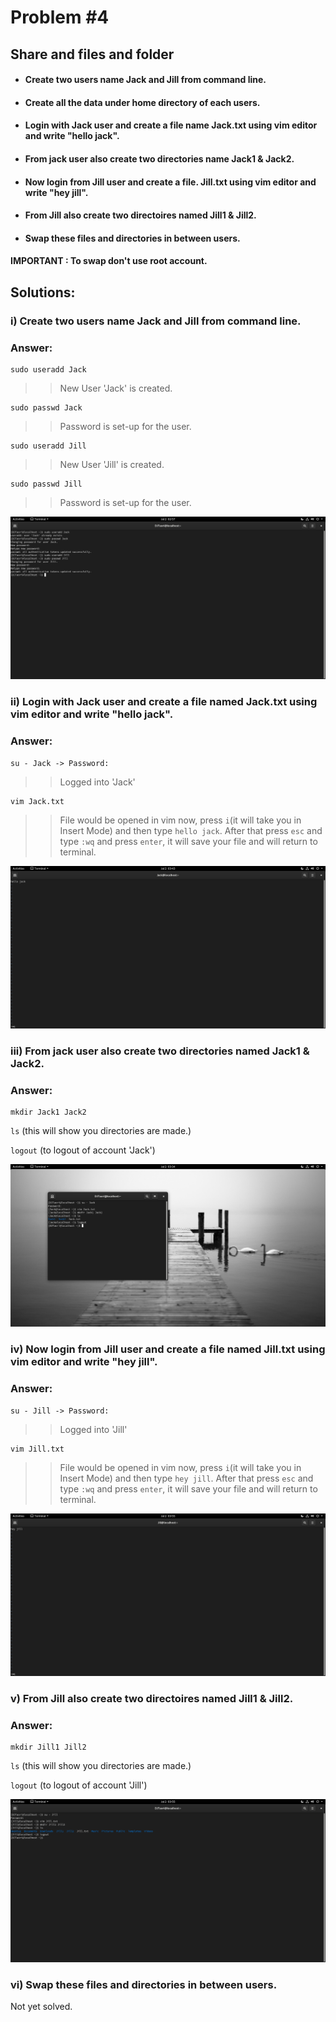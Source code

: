 # Problem #4
## Share and files and folder 

* #### Create two users name Jack and Jill  from command line.
* #### Create all the data under home directory of each users.
* #### Login with Jack user and create a file name  Jack.txt using vim editor and write "hello jack".
* #### From jack user also create two directories name Jack1 & Jack2.
* #### Now login from Jill user and create a file. Jill.txt using vim editor and write "hey jill".
* #### From Jill also create two directoires named Jill1 & Jill2.
* #### Swap these files and directories in between users.
#### IMPORTANT : To swap don't use root account.

## Solutions:

### i) Create two users name Jack and Jill  from command line.
### Answer:
```
sudo useradd Jack
```
>> New User 'Jack' is created.
```
sudo passwd Jack
```
>> Password is set-up for the user.
```
sudo useradd Jill
```
>> New User 'Jill' is created.
```
sudo passwd Jill
```
>> Password is set-up for the user.
<img src="images/4.1.png">

### ii) Login with Jack user and create a file named Jack.txt using vim editor and write "hello jack".
### Answer:
```
su - Jack -> Password:
```
>> Logged into 'Jack'
```
vim Jack.txt
```
>>File would be opened in vim
now, press `i`(it will take you in Insert Mode) and then type `hello jack`. After that press `esc` and type `:wq` and press `enter`, it will save your file and will return to terminal.
<img src="images/4.2.png">

### iii) From jack user also create two directories named Jack1 & Jack2.
### Answer:
```
mkdir Jack1 Jack2
```
`ls` (this will show you directories are made.)

`logout` (to logout of account 'Jack')

<img src="images/4.3.png">

### iv) Now login from Jill user and create a file named Jill.txt using vim editor and write "hey jill".
### Answer:
```
su - Jill -> Password:
```
>> Logged into 'Jill'
```
vim Jill.txt
```
>>File would be opened in vim
now, press `i`(it will take you in Insert Mode) and then type `hey jill`. After that press `esc` and type `:wq` and press `enter`, it will save your file and will return to terminal.
<img src="images/4.4.png">

### v) From Jill also create two directoires named Jill1 & Jill2. 
### Answer:
```
mkdir Jill1 Jill2
```
`ls` (this will show you directories are made.)

`logout` (to logout of account 'Jill')

<img src="images/4.5.png">

### vi) Swap these files and directories in between users.
Not yet solved.
